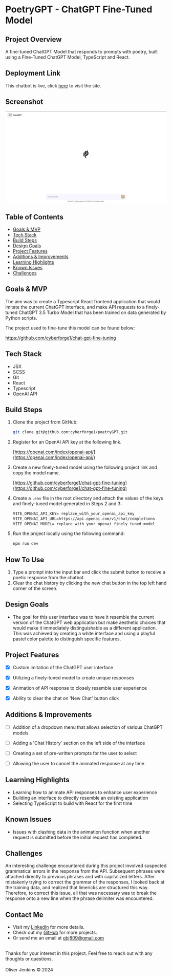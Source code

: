 # PoetryGPT - ChatGPT Fine-Tuned Model


## Project Overview
A fine-tuned ChatGPT Model that responds to prompts with poetry, built using a Fine-Tuned ChatGPT Model, TypeScript and React.


## Deployment Link
This chatbot is live, click [here](https://poetry-gpt.netlify.app/) to visit the site.


## Screenshot
![Application Screenshot](public/app-screenshot.png "Project Screenshot")


## Table of Contents
- [Goals & MVP](#goals--MVP)
- [Tech Stack](#tech-stack)
- [Build Steps](#build-steps)
- [Design Goals](#design-goals)
- [Project Features](#project-features)
- [Additions & Improvements](#additions--improvements)
- [Learning Highlights](#learning-highlights)
- [Known Issues](#known-issues)
- [Challenges](#challenges)


## Goals & MVP
The aim was to create a Typescript React frontend application that would imitate the current ChatGPT interface, and make API requests to a finely-tuned ChatGPT 3.5 Turbo Model that has been trained on data generated by Python scripts.

The project used to fine-tune this model can be found below:

https://github.com/cyberforge1/chat-gpt-fine-tuning


## Tech Stack
- JSX
- SCSS
- Git 
- React
- Typescript
- OpenAI API


## Build Steps
1. Clone the project from GitHub:
   ```bash
   git clone git@github.com:cyberforge1/poetryGPT.git

2. Register for an OpenAI API key at the following link.

   [https://openai.com/index/openai-api/](https://openai.com/index/openai-api/)

3. Create a new finely-tuned model using the following project link and copy the model name.

   [https://github.com/cyberforge1/chat-gpt-fine-tuning](https://github.com/cyberforge1/chat-gpt-fine-tuning)

4. Create a `.env` file in the root directory and attach the values of the keys and finely-tuned model generated in Steps 2 and 3:

    ```plaintext
    VITE_OPENAI_API_KEY= replace_with_your_openai_api_key
    VITE_OPENAI_API_URL=https://api.openai.com/v1/chat/completions
    VITE_OPENAI_MODEL= replace_with_your_openai_finely_tuned_model
    ```
5. Run the project locally using the following command:
    ```bash
    npm run dev
    ```

## How To Use
1. Type a prompt into the input bar and click the submit button to receive a poetic response from the chatbot.
2. Clear the chat history by clicking the new chat button in the top left hand corner of the screen.


## Design Goals
- The goal for this user interface was to have it resemble the current version of the ChatGPT web application but make aesthetic choices that would make it immediately distinguishable as a different application. This was achieved by creating a white interface and using a playful pastel color palette to distinguish specific features.


## Project Features
- [x] Custom imitation of the ChatGPT user interface
- [x] Utilizing a finely-tuned model to create unique responses
- [x] Animation of API response to closely resemble user experience
- [x] Ability to clear the chat on 'New Chat' button click


## Additions & Improvements
- [ ] Addition of a dropdown menu that allows selection of various ChatGPT models
- [ ] Adding a 'Chat History' section on the left side of the interface
- [ ] Creating a set of pre-written prompts for the user to select
- [ ] Allowing the user to cancel the animated response at any time


## Learning Highlights
- Learning how to animate API responses to enhance user experience 
- Building an interface to directly resemble an existing application
- Selecting TypeScript to build with React for the first time

## Known Issues
- Issues with clashing data in the animation function when another request is submitted before the initial request has completed.


## Challenges
An interesting challenge encountered during this project involved suspected grammatical errors in the response from the API. Subsequent phrases were attached directly to previous phrases and with capitalized letters. After mistakenly trying to correct the grammar of the responses, I looked back at the training data, and realized that limericks are structured this way. Therefore, to correct this issue, all that was necessary was to break the response onto a new line when the phrase delimiter was encountered.  


## Contact Me
- Visit my [LinkedIn](https://www.linkedin.com/in/obj809/) for more details.
- Check out my [GitHub](https://github.com/cyberforge1) for more projects.
- Or send me an email at obj809@gmail.com
<br />
Thanks for your interest in this project. Feel free to reach out with any thoughts or questions.
<br />
<br />
Oliver Jenkins © 2024
